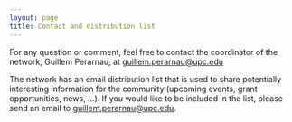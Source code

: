 ```yaml
---
layout: page
title: Contact and distribution list
---
```


For any question or comment, feel free to contact the coordinator of the network, Guillem Perarnau, at guillem.perarnau@upc.edu

The network has an email distribution list that is used to share potentially interesting information for the community (upcoming events, grant opportunities, news, ...). If you would like to be included in the list, please send an email to guillem.perarnau@upc.edu. 